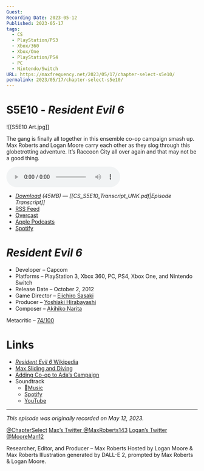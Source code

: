 ```yaml
---
Guest: 
Recording Date: 2023-05-12
Published: 2023-05-17
tags:
  - CS
  - PlayStation/PS3
  - Xbox/360
  - Xbox/One
  - PlayStation/PS4
  - PC
  - Nintendo/Switch
URL: https://maxfrequency.net/2023/05/17/chapter-select-s5e10/
permalink: 2023/05/17/chapter-select-s5e10/
---
```

# S5E10 - *Resident Evil 6*

![[S5E10 Art.jpg]]

The gang is finally all together in this ensemble co-op campaign smash up. Max Roberts and Logan Moore carry each other as they slog through this globetrotting adventure. It’s Raccoon City all over again and that may not be a good thing.

<audio controls>
  <source src="https://traffic.libsyn.com/chapterselectpod/CS_S5E10_Final.mp3">
</audio>

- *[Download](https://traffic.libsyn.com/chapterselectpod/CS_S5E10_Final.mp3) (45MB)  — [[CS_S5E10_Transcript_UNK.pdf|Episode Transcript]]*
- [RSS Feed](https://chapterselectpod.libsyn.com/rss)
- [Overcast](https://overcast.fm/itunes1568777352/chapter-select)
- [Apple Podcasts](https://podcasts.apple.com/us/podcast/chapter-select/id1568777352)
- [Spotify](https://open.spotify.com/show/4f1TLZXbwtSX7uHROe9KlS)
# *Resident Evil 6*

- Developer – Capcom
- Platforms – PlayStation 3, Xbox 360, PC, PS4, Xbox One, and Nintendo Switch
- Release Date – October 2, 2012
- Game Director – [Eiichiro Sasaki](https://www.mobygames.com/person/61444/eiichiro-sasaki/)
- Producer – [Yoshiaki Hirabayashi](https://www.mobygames.com/person/107495/yoshiaki-hirabayashi/)
- Composer – [Akihiko Narita](https://en.wikipedia.org/wiki/Akihiko_Narita)

Metacritic – [74/100](https://www.metacritic.com/game/playstation-3/resident-evil-6)
# Links

- [*Resident Evil 6* Wikipedia](https://en.wikipedia.org/wiki/Resident_Evil_6)
- [Max Sliding and Diving](https://youtu.be/FBS0-HYx7gU)
- [Adding Co-op to Ada’s Campaign](https://news.capcomusa.com/brelston/blog/2012/10/10/free-re6-dlc-inbound-plus-some-clarification)
- Soundtrack
	- [Music](https://music.apple.com/us/album/バイオハザード6-オリジナル-サウンドトラック/573462438)
	- [Spotify](https://open.spotify.com/album/3IPeBis8A0IMFZFXuW0CGi)
	- [YouTube](https://youtube.com/playlist?list=PL90-FQWC0So1wqho2RfbqJC4IVUFIJyVS)

---
*This episode was originally recorded on May 12, 2023.*

[@ChapterSelect](https://www.twitter.com/chapterselect)
[Max’s Twitter @MaxRoberts143](https://www.twitter.com/maxroberts143)
[Logan’s Twitter @MooreMan12](https://www.twitter.com/mooreman12)

Researcher, Editor, and Producer – Max Roberts
Hosted by Logan Moore & Max Roberts
Illustration generated by DALL-E 2, prompted by Max Roberts & Logan Moore.